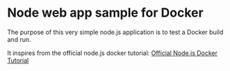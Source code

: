 Node web app sample for Docker
===================

The purpose of this very simple node.js application is to test a Docker build and run.

It inspires from the official node.js docker tutorial: [Official Node.js Docker Tutorial](https://nodejs.org/en/docs/guides/nodejs-docker-webapp/ "Official Node.js Docker Tutorial")
